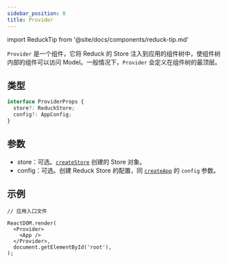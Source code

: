 ```yaml
---
sidebar_position: 8
title: Provider
---
```


import ReduckTip from '@site/docs/components/reduck-tip.md'

<ReduckTip />

`Provider` 是一个组件，它将 Reduck 的 Store 注入到应用的组件树中，使组件树内部的组件可以访问 Model。一般情况下，`Provider` 会定义在组件树的最顶层。

## 类型

```ts
interface ProviderProps {
  store?: ReduckStore;
  config?: AppConfig;
}
```

## 参数

- store：可选。[`createStore`](./create-store.md) 创建的 Store 对象。
- config：可选。创建 Reduck Store 的配置，同 [`createApp`](./create-app.md) 的 `config` 参数。

## 示例
```tsx
// 应用入口文件

ReactDOM.render(
  <Provider>
    <App />
  </Provider>,
  document.getElementById('root'),
);
```
